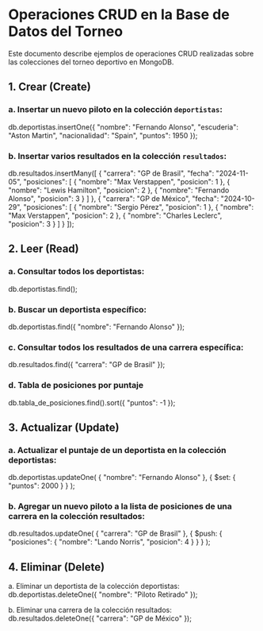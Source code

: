 # Operaciones CRUD en la Base de Datos del Torneo

Este documento describe ejemplos de operaciones CRUD realizadas sobre las colecciones del torneo deportivo en MongoDB.

## 1. Crear (Create)
### a. Insertar un nuevo piloto en la colección `deportistas`:

db.deportistas.insertOne({
  "nombre": "Fernando Alonso",
  "escuderia": "Aston Martin",
  "nacionalidad": "Spain",
  "puntos": 1950
});

### b. Insertar varios resultados en la colección `resultados`:
db.resultados.insertMany([
  {
    "carrera": "GP de Brasil",
    "fecha": "2024-11-05",
    "posiciones": [
      { "nombre": "Max Verstappen", "posicion": 1 },
      { "nombre": "Lewis Hamilton", "posicion": 2 },
      { "nombre": "Fernando Alonso", "posicion": 3 }
    ]
  },
  {
    "carrera": "GP de México",
    "fecha": "2024-10-29",
    "posiciones": [
      { "nombre": "Sergio Pérez", "posicion": 1 },
      { "nombre": "Max Verstappen", "posicion": 2 },
      { "nombre": "Charles Leclerc", "posicion": 3 }
    ]
  }
]);

## 2. Leer (Read)
### a. Consultar todos los deportistas:
db.deportistas.find();

### b. Buscar un deportista específico:
db.deportistas.find({ "nombre": "Fernando Alonso" });

### c. Consultar todos los resultados de una carrera específica:
db.resultados.find({ "carrera": "GP de Brasil" });

### d. Tabla de posiciones por puntaje
db.tabla_de_posiciones.find().sort({ "puntos": -1 });

## 3. Actualizar (Update)
### a. Actualizar el puntaje de un deportista en la colección deportistas:
db.deportistas.updateOne(
  { "nombre": "Fernando Alonso" },
  { $set: { "puntos": 2000 } }
);

### b. Agregar un nuevo piloto a la lista de posiciones de una carrera en la colección resultados:
db.resultados.updateOne(
  { "carrera": "GP de Brasil" },
  { $push: { "posiciones": { "nombre": "Lando Norris", "posicion": 4 } } }
);

## 4. Eliminar (Delete)
a. Eliminar un deportista de la colección deportistas:
db.deportistas.deleteOne({ "nombre": "Piloto Retirado" });

b. Eliminar una carrera de la colección resultados:
db.resultados.deleteOne({ "carrera": "GP de México" });


